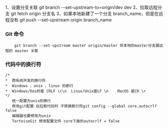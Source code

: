 1、设置分支关联 git branch --set-upstream-to=origin/dev dev
2、拉取远程分支 git fetch origin 分支名
3、如果本地新建了一个分支 branch_name，但是在远程没有 git push --set-upstream origin branch_name


### Git 命令
```git
    git branch --set-upstream master origin/master 将本地的master分支跟远程的 master 关联
```

### 代码中的换行符

    /*
    *  跨系统开发的换行符
    *  Windows 、unix 、linux 的断行
    *  Windows/Dos的是 CRLF \r\n  Linux/Unix是LF \n    MacOS 是CR \r
    */
       统一配置为unix的换行
       修改git配置 在拉取代码时 不转换断行符git config --global core.autocrlf false
       编辑器也要修改为unix
       TortoiseGit 修改配置文件 core下面的autocrlf = false